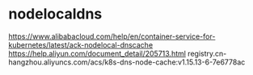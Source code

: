 # nodelocaldns
https://www.alibabacloud.com/help/en/container-service-for-kubernetes/latest/ack-nodelocal-dnscache
https://help.aliyun.com/document_detail/205713.html
registry.cn-hangzhou.aliyuncs.com/acs/k8s-dns-node-cache:v1.15.13-6-7e6778ac
